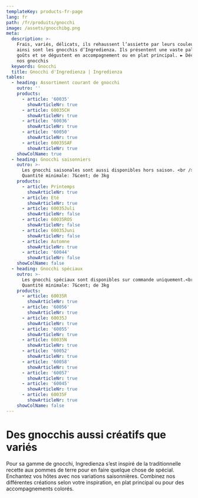 ```yaml
---
templateKey: products-fr-page
lang: fr
path: /fr/produits/gnocchi
image: /assets/gnocchibg.png
meta:
  description: >-
    Frais, variés, délicats, ils rehaussent l’assiette par leurs couleurs –
    ainsi sont les gnocchis d’Ingredienza. Ils présentent une vaste palette de
    goûts et se dégustent en accompagnement ou en plat principal. ► Découvrir
    nos gnocchis
  keywords: Gnocchi
  title: Gnocchi d'Ingredienza | Ingredienza
tables:
  - heading: Assortiment courant de gnocchi
    outro: ''
    products:
      - article: '60035'
        showArticleNr: true
      - article: 60035CH
        showArticleNr: true
      - article: '60036'
        showArticleNr: true
      - article: '60050'
        showArticleNr: true
      - article: 60035SAF
        showArticleNr: true
    showColName: true
  - heading: Gnocchi saisonniers
    outro: >-
      Les gnocchi saisonales sont aussi disponibles hors saison. <br />
      Quantité minimale: 7&cent; de 3kg
    products:
      - article: Printemps
        showArticleNr: true
      - article: Eté
        showArticleNr: true
      - article: 60035Juli
        showArticleNr: false
      - article: 60035ROS
        showArticleNr: false
      - article: 60035Juni
        showArticleNr: false
      - article: Automne
        showArticleNr: true
      - article: '60044'
        showArticleNr: false
    showColName: false
  - heading: Gnocchi spéciaux
    outro: >-
      Les gnocchi spéciaux sont disponibles sur commande uniquement.<br />
      Quantité minimale: 7&cent; de 3kg
    products:
      - article: 60035R
        showArticleNr: true
      - article: '60056'
        showArticleNr: true
      - article: 60035J
        showArticleNr: true
      - article: '60055'
        showArticleNr: true
      - article: 60035N
        showArticleNr: true
      - article: '60052'
        showArticleNr: true
      - article: '60058'
        showArticleNr: true
      - article: '60057'
        showArticleNr: true
      - article: '60045'
        showArticleNr: true
      - article: 60035F
        showArticleNr: true
    showColName: false
---
```


# Des gnocchis aussi créatifs que variés

Pour sa gamme de gnocchi, Ingredienza s’est inspiré de la traditionnelle recette
aux pommes de terre pour en faire quelque chose de spécial. Enchantez vos hôtes
avec nos variations saisonnières. Combinez nos différentes créations selon votre
inspiration, en plat principal ou pour des accompagnements colorés.
